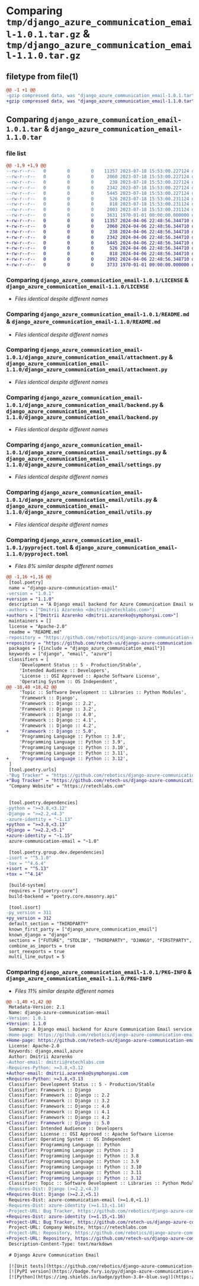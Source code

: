 # Comparing `tmp/django_azure_communication_email-1.0.1.tar.gz` & `tmp/django_azure_communication_email-1.1.0.tar.gz`

## filetype from file(1)

```diff
@@ -1 +1 @@
-gzip compressed data, was "django_azure_communication_email-1.0.1.tar", max compression
+gzip compressed data, was "django_azure_communication_email-1.1.0.tar", max compression
```

## Comparing `django_azure_communication_email-1.0.1.tar` & `django_azure_communication_email-1.1.0.tar`

### file list

```diff
@@ -1,9 +1,9 @@
--rw-r--r--   0        0        0    11357 2023-07-18 15:53:00.227124 django_azure_communication_email-1.0.1/LICENSE
--rw-r--r--   0        0        0     2060 2023-07-18 15:53:00.227124 django_azure_communication_email-1.0.1/README.md
--rw-r--r--   0        0        0      238 2023-07-18 15:53:00.227124 django_azure_communication_email-1.0.1/django_azure_communication_email/__init__.py
--rw-r--r--   0        0        0     2342 2023-07-18 15:53:00.227124 django_azure_communication_email-1.0.1/django_azure_communication_email/attachment.py
--rw-r--r--   0        0        0     5445 2023-07-18 15:53:00.227124 django_azure_communication_email-1.0.1/django_azure_communication_email/backend.py
--rw-r--r--   0        0        0      526 2023-07-18 15:53:00.231124 django_azure_communication_email-1.0.1/django_azure_communication_email/settings.py
--rw-r--r--   0        0        0      818 2023-07-18 15:53:00.231124 django_azure_communication_email-1.0.1/django_azure_communication_email/utils.py
--rw-r--r--   0        0        0     2003 2023-07-18 15:53:00.231124 django_azure_communication_email-1.0.1/pyproject.toml
--rw-r--r--   0        0        0     3631 1970-01-01 00:00:00.000000 django_azure_communication_email-1.0.1/PKG-INFO
+-rw-r--r--   0        0        0    11357 2024-04-06 22:48:56.344710 django_azure_communication_email-1.1.0/LICENSE
+-rw-r--r--   0        0        0     2060 2024-04-06 22:48:56.344710 django_azure_communication_email-1.1.0/README.md
+-rw-r--r--   0        0        0      238 2024-04-06 22:48:56.344710 django_azure_communication_email-1.1.0/django_azure_communication_email/__init__.py
+-rw-r--r--   0        0        0     2342 2024-04-06 22:48:56.344710 django_azure_communication_email-1.1.0/django_azure_communication_email/attachment.py
+-rw-r--r--   0        0        0     5445 2024-04-06 22:48:56.344710 django_azure_communication_email-1.1.0/django_azure_communication_email/backend.py
+-rw-r--r--   0        0        0      526 2024-04-06 22:48:56.344710 django_azure_communication_email-1.1.0/django_azure_communication_email/settings.py
+-rw-r--r--   0        0        0      818 2024-04-06 22:48:56.344710 django_azure_communication_email-1.1.0/django_azure_communication_email/utils.py
+-rw-r--r--   0        0        0     2092 2024-04-06 22:48:56.348710 django_azure_communication_email-1.1.0/pyproject.toml
+-rw-r--r--   0        0        0     3733 1970-01-01 00:00:00.000000 django_azure_communication_email-1.1.0/PKG-INFO
```

### Comparing `django_azure_communication_email-1.0.1/LICENSE` & `django_azure_communication_email-1.1.0/LICENSE`

 * *Files identical despite different names*

### Comparing `django_azure_communication_email-1.0.1/README.md` & `django_azure_communication_email-1.1.0/README.md`

 * *Files identical despite different names*

### Comparing `django_azure_communication_email-1.0.1/django_azure_communication_email/attachment.py` & `django_azure_communication_email-1.1.0/django_azure_communication_email/attachment.py`

 * *Files identical despite different names*

### Comparing `django_azure_communication_email-1.0.1/django_azure_communication_email/backend.py` & `django_azure_communication_email-1.1.0/django_azure_communication_email/backend.py`

 * *Files identical despite different names*

### Comparing `django_azure_communication_email-1.0.1/django_azure_communication_email/settings.py` & `django_azure_communication_email-1.1.0/django_azure_communication_email/settings.py`

 * *Files identical despite different names*

### Comparing `django_azure_communication_email-1.0.1/django_azure_communication_email/utils.py` & `django_azure_communication_email-1.1.0/django_azure_communication_email/utils.py`

 * *Files identical despite different names*

### Comparing `django_azure_communication_email-1.0.1/pyproject.toml` & `django_azure_communication_email-1.1.0/pyproject.toml`

 * *Files 8% similar despite different names*

```diff
@@ -1,16 +1,16 @@
 [tool.poetry]
 name = "django-azure-communication-email"
-version = "1.0.1"
+version = "1.1.0"
 description = "A Django email backend for Azure Communication Email service."
-authors = ["Dmitrii Azarenko <dmitrii@retechlabs.com>"]
+authors = ["Dmitrii Azarenko <dmitrii.azarenko@symphonyai.com>"]
 maintainers = []
 license = "Apache-2.0"
 readme = "README.md"
-repository = "https://github.com/rebotics/django-azure-communication-email"
+repository = "https://github.com/retech-us/django-azure-communication-email"
 packages = [{include = "django_azure_communication_email"}]
 keywords = ["django", "email", "azure"]
 classifiers = [
     'Development Status :: 5 - Production/Stable',
     'Intended Audience :: Developers',
     'License :: OSI Approved :: Apache Software License',
     'Operating System :: OS Independent',
@@ -18,40 +18,42 @@
     'Topic :: Software Development :: Libraries :: Python Modules',
     'Framework :: Django',
     'Framework :: Django :: 2.2',
     'Framework :: Django :: 3.2',
     'Framework :: Django :: 4.0',
     'Framework :: Django :: 4.1',
     'Framework :: Django :: 4.2',
+    'Framework :: Django :: 5.0',
     'Programming Language :: Python :: 3.8',
     'Programming Language :: Python :: 3.9',
     'Programming Language :: Python :: 3.10',
     'Programming Language :: Python :: 3.11',
+    'Programming Language :: Python :: 3.12',
 ]
 [tool.poetry.urls]
-"Bug Tracker" = "https://github.com/rebotics/django-azure-communication-email/issues"
+"Bug Tracker" = "https://github.com/retech-us/django-azure-communication-email/issues"
 "Company Website" = "https://retechlabs.com"
 
 
 [tool.poetry.dependencies]
-python = ">=3.8,<3.12"
-Django = ">=2.2,<4.3"
-azure-identity = "~1.13"
+python = ">=3.8,<3.13"
+Django = ">=2.2,<5.1"
+azure-identity = "~1.15"
 azure-communication-email = "~1.0"
 
 [tool.poetry.group.dev.dependencies]
-isort = "^5.1.0"
-tox = "^4.6.4"
+isort = "^5.13"
+tox = "^4.14"
 
 [build-system]
 requires = ["poetry-core"]
 build-backend = "poetry.core.masonry.api"
 
 [tool.isort]
-py_version = 311
+py_version = 312
 default_section = "THIRDPARTY"
 known_first_party = ["django_azure_communication_email"]
 known_django = "django"
 sections = ["FUTURE", "STDLIB", "THIRDPARTY", "DJANGO", "FIRSTPARTY", "LOCALFOLDER"]
 combine_as_imports = true
 sort_reexports = true
 multi_line_output = 5
```

### Comparing `django_azure_communication_email-1.0.1/PKG-INFO` & `django_azure_communication_email-1.1.0/PKG-INFO`

 * *Files 11% similar despite different names*

```diff
@@ -1,40 +1,42 @@
 Metadata-Version: 2.1
 Name: django-azure-communication-email
-Version: 1.0.1
+Version: 1.1.0
 Summary: A Django email backend for Azure Communication Email service.
-Home-page: https://github.com/rebotics/django-azure-communication-email
+Home-page: https://github.com/retech-us/django-azure-communication-email
 License: Apache-2.0
 Keywords: django,email,azure
 Author: Dmitrii Azarenko
-Author-email: dmitrii@retechlabs.com
-Requires-Python: >=3.8,<3.12
+Author-email: dmitrii.azarenko@symphonyai.com
+Requires-Python: >=3.8,<3.13
 Classifier: Development Status :: 5 - Production/Stable
 Classifier: Framework :: Django
 Classifier: Framework :: Django :: 2.2
 Classifier: Framework :: Django :: 3.2
 Classifier: Framework :: Django :: 4.0
 Classifier: Framework :: Django :: 4.1
 Classifier: Framework :: Django :: 4.2
+Classifier: Framework :: Django :: 5.0
 Classifier: Intended Audience :: Developers
 Classifier: License :: OSI Approved :: Apache Software License
 Classifier: Operating System :: OS Independent
 Classifier: Programming Language :: Python
 Classifier: Programming Language :: Python :: 3
 Classifier: Programming Language :: Python :: 3.8
 Classifier: Programming Language :: Python :: 3.9
 Classifier: Programming Language :: Python :: 3.10
 Classifier: Programming Language :: Python :: 3.11
+Classifier: Programming Language :: Python :: 3.12
 Classifier: Topic :: Software Development :: Libraries :: Python Modules
-Requires-Dist: Django (>=2.2,<4.3)
+Requires-Dist: Django (>=2.2,<5.1)
 Requires-Dist: azure-communication-email (>=1.0,<1.1)
-Requires-Dist: azure-identity (>=1.13,<1.14)
-Project-URL: Bug Tracker, https://github.com/rebotics/django-azure-communication-email/issues
+Requires-Dist: azure-identity (>=1.15,<1.16)
+Project-URL: Bug Tracker, https://github.com/retech-us/django-azure-communication-email/issues
 Project-URL: Company Website, https://retechlabs.com
-Project-URL: Repository, https://github.com/rebotics/django-azure-communication-email
+Project-URL: Repository, https://github.com/retech-us/django-azure-communication-email
 Description-Content-Type: text/markdown
 
 # Django Azure Communication Email
 
 [![Unit tests](https://github.com/rebotics/django-azure-communication-email/actions/workflows/ci.yml/badge.svg?branch=main)](https://github.com/rebotics/django-azure-communication-email/actions/workflows/ci.yml)
 [![PyPI version](https://badge.fury.io/py/django-azure-communication-email.svg)](https://badge.fury.io/py/django-azure-communication-email)
 [![Python](https://img.shields.io/badge/python-3.8+-blue.svg)](https://img.shields.io/badge/python-3.8+-blue)
```

